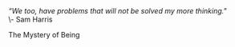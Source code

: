 <i>
“We too, have problems that will not be solved my more thinking."
</i>
 
<br>
\- Sam Harris

The Mystery of Being